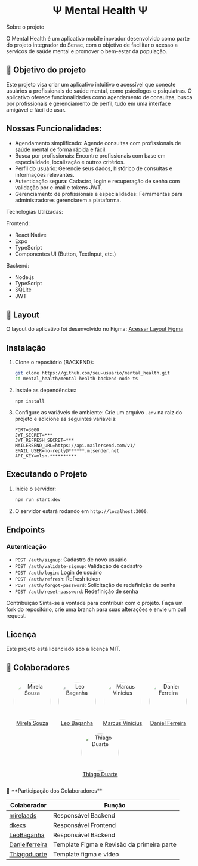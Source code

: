 <h1 align="center"> Ψ Mental Health Ψ </h1>

Sobre o projeto

O Mental Health é um aplicativo mobile inovador desenvolvido como parte do projeto integrador do Senac, com o objetivo de facilitar o acesso a serviços de saúde mental e promover o bem-estar da população.
<br/>
<h2>🔘 Objetivo do projeto</h2>

Este projeto visa criar um aplicativo intuitivo e acessível que conecte usuários a profissionais de saúde mental, como psicólogos e psiquiatras. O aplicativo oferece funcionalidades como agendamento de consultas, busca por profissionais e gerenciamento de perfil, tudo em uma interface amigável e fácil de usar.


<h2>Nossas Funcionalidades:</h2>

* Agendamento simplificado: Agende consultas com profissionais de saúde mental de forma rápida e fácil.
* Busca por profissionais: Encontre profissionais com base em especialidade, localização e outros critérios.
* Perfil do usuário: Gerencie seus dados, histórico de consultas e informações relevantes.
* Autenticação segura: Cadastro, login e recuperação de senha com validação por e-mail e tokens JWT.
* Gerenciamento de profissionais e especialidades: Ferramentas para administradores gerenciarem a plataforma.


Tecnologias Utilizadas:

Frontend:
* React Native
* Expo
* TypeScript
* Componentes UI (Button, TextInput, etc.)

Backend:
* Node.js
* TypeScript
* SQLite
* JWT


<h2>🎨 Layout</h2>

O layout do aplicativo foi desenvolvido no Figma:
[Acessar Layout Figma](https://www.figma.com/design/3J9Rl4RfeByaWwRGKadKTZ/Mental-Health?node-id=0-1&t=uGS3lHJyGkV0H01d-1)
<br/>
## Instalação

1. Clone o repositório (BACKEND):
    ```bash
    git clone https://github.com/seu-usuario/mental_health.git
    cd mental_health/mental-health-backend-node-ts
    ```

2. Instale as dependências:
    ```bash
    npm install
    ```

3. Configure as variáveis de ambiente:
    Crie um arquivo `.env` na raiz do projeto e adicione as seguintes variáveis:
    ```env
    PORT=3000
    JWT_SECRET=***
    JWT_REFRESH_SECRET=***
    MAILERSEND_URL=https://api.mailersend.com/v1/
    EMAIL_USER=no-reply@******.mlsender.net
    API_KEY=mlsn.**********
    ```

## Executando o Projeto

1. Inicie o servidor:
    ```bash
    npm run start:dev
    ```

2. O servidor estará rodando em `http://localhost:3000`.

## Endpoints

### Autenticação
- `POST /auth/signup`: Cadastro de novo usuário
- `POST /auth/validate-signup`: Validação de cadastro
- `POST /auth/login`: Login de usuário
- `POST /auth/refresh`: Refresh token
- `POST /auth/forgot-password`: Solicitação de redefinição de senha
- `POST /auth/reset-password`: Redefinição de senha

Contribuição
Sinta-se à vontade para contribuir com o projeto. Faça um fork do repositório, crie uma branch para suas alterações e envie um pull request.

## Licença
Este projeto está licenciado sob a licença MIT.
<br/>

<h2>👥 Colaboradores</h2>

<div style="display: flex; flex-wrap: wrap; justify-content: center;">
  <div style="text-align: center; margin: 10px;">
    <img src="https://avatars.githubusercontent.com/u/142458518?v=4" alt="Mirela Souza" style="width: 100px; height: 100px; border-radius: 50%;">
    <br>
    <a href="https://github.com/mirelaads">Mirela Souza</a>
  </div>
  <div style="text-align: center; margin: 10px;">
    <img src="https://avatars.githubusercontent.com/u/163220040?v=4" alt="Leo Baganha" style="width: 100px; height: 100px; border-radius: 50%;">
    <br>
    <a href="https://github.com/leobaganha">Leo Baganha</a>
  </div>
  <div style="text-align: center; margin: 10px;">
    <img src="https://avatars.githubusercontent.com/u/86894587?v=4" alt="Marcus Vinicius" style="width: 100px; height: 100px; border-radius: 50%;">
    <br>
    <a href="https://github.com/dkexs">Marcus Vinicius</a>
  </div>
  <div style="text-align: center; margin: 10px;">
    <img src="https://avatars.githubusercontent.com/u/68756099?v=4" alt="Daniel Ferreira" style="width: 100px; height: 100px; border-radius: 50%;">
    <br>
    <a href="https://github.com/DanielFerreiraNeves">Daniel Ferreira</a>
  </div>
  <div style="text-align: center; margin: 10px;">
    <img src="https://avatars.githubusercontent.com/u/115818890?v=4" alt="Thiago Duarte" style="width: 100px; height: 100px; border-radius: 50%;">
    <br>
    <a href="https://github.com/ThiagoDuarteDEV">Thiago Duarte</a>
  </div>
</div>
<br/>
👥 **Participação dos Colaboradores**

| Colaborador                                                 | Função                                            |
| ----------------------------------------------------------- | ------------------------------------------------- |
| [mirelaads](https://github.com/mirelaads)                   | Responsável Backend                               |
| [dkexs](https://github.com/dkexs)                           | Responsável Frontend                              |
| [LeoBaganha](https://github.com/leobaganha)                 | Responsável Backend                               |
| [Danielferreira](https://github.com/DanielFerreiraNeves)    | Template Figma e Revisão da primeira parte        |
| [Thiagoduarte](https://github.com/ThiagoDuarteDEV)          | Template figma e vídeo                            |
